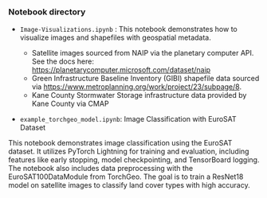 ### Notebook directory

* `Image-Visualizations.ipynb` : This notebook demonstrates how to visualize images and shapefiles with geospatial 
metadata.
    * Satellite images sourced from NAIP via the planetary computer API. See the docs here: https://planetarycomputer.microsoft.com/dataset/naip
    * Green Infrastructure Baseline Inventory (GIBI) shapefile data sourced via https://www.metroplanning.org/work/project/23/subpage/8.  
    * Kane County Stormwater Storage infrastructure data provided by Kane County via CMAP

* `example_torchgeo_model.ipynb`: Image Classification with EuroSAT Dataset

This notebook demonstrates image classification using the EuroSAT dataset. It utilizes PyTorch Lightning for training and evaluation, including features like early stopping, model checkpointing, and TensorBoard logging. The notebook also includes data preprocessing with the EuroSAT100DataModule from TorchGeo. The goal is to train a ResNet18 model on satellite images to classify land cover types with high accuracy.

